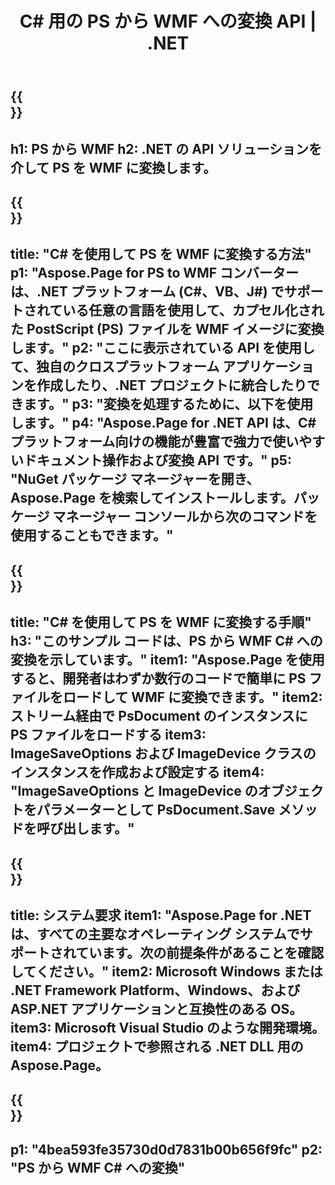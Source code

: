 ﻿---
translation: true
template: /_templates/_conversion-child-net.md
title: C# 用の PS から WMF への変換 API |  .NET
url: /net/conversion/ps-to-wmf/
description: PS から WMF C# への変換のサンプル コード。 VB.NET、Asp.NET、または任意の .NET ベースのアプリケーション内でバッチ PS ファイルを WMF に変換するための API サンプル コードを使用します。
informat: PS
outformat: WMF
otherformats: XPS EPS
---

{{<section banner>}}
---
h1: PS から WMF
h2: .NET の API ソリューションを介して PS を WMF に変換します。
---

{{<section overview>}}
---
title: "C# を使用して PS を WMF に変換する方法"
p1: "Aspose.Page for PS to WMF コンバーターは、.NET プラットフォーム (C#、VB、J#) でサポートされている任意の言語を使用して、カプセル化された PostScript (PS) ファイルを WMF イメージに変換します。"
p2: "ここに表示されている API を使用して、独自のクロスプラットフォーム アプリケーションを作成したり、.NET プロジェクトに統合したりできます。"
p3: "変換を処理するために、以下を使用します。"
p4: "Aspose.Page for .NET API は、C# プラットフォーム向けの機能が豊富で強力で使いやすいドキュメント操作および変換 API です。"
p5: "NuGet パッケージ マネージャーを開き、Aspose.Page を検索してインストールします。パッケージ マネージャー コンソールから次のコマンドを使用することもできます。"
---

{{<section feature1>}}
---
title: "C# を使用して PS を WMF に変換する手順"
h3: "このサンプル コードは、PS から WMF C# への変換を示しています。"
item1: "Aspose.Page を使用すると、開発者はわずか数行のコードで簡単に PS ファイルをロードして WMF に変換できます。"
item2: ストリーム経由で PsDocument のインスタンスに PS ファイルをロードする
item3: ImageSaveOptions および ImageDevice クラスのインスタンスを作成および設定する
item4: "ImageSaveOptions と ImageDevice のオブジェクトをパラメーターとして PsDocument.Save メソッドを呼び出します。"
---

{{<section feature2>}}
---
title: システム要求
item1: "Aspose.Page for .NET は、すべての主要なオペレーティング システムでサポートされています。次の前提条件があることを確認してください。"
item2: Microsoft Windows または .NET Framework Platform、Windows、および ASP.NET アプリケーションと互換性のある OS。
item3: Microsoft Visual Studio のような開発環境。
item4: プロジェクトで参照される .NET DLL 用の Aspose.Page。
---

{{<section gist>}}
---
p1: "4bea593fe35730d0d7831b00b656f9fc"
p2: "PS から WMF C# への変換"
---

